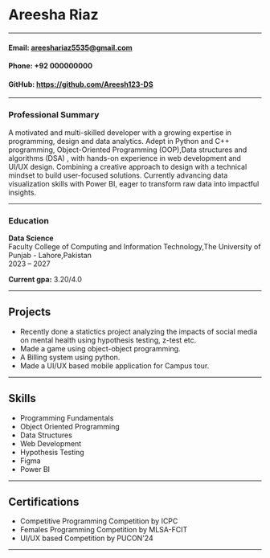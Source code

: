 

# Areesha Riaz
---

#### **Email:** areeshariaz5535@gmail.com  
#### **Phone:** +92 000000000  
#### **GitHub:** https://github.com/Areesh123-DS
---

### Professional Summary  
A motivated and multi-skilled developer with a growing expertise in programming, design and data analytics. Adept in Python and C++ programming, Object-Oriented Programming (OOP),Data structures and algorithms (DSA) , with hands-on experience in web development and UI/UX design. Combining a creative approach to design with a technical mindset to build user-focused solutions. Currently advancing data visualization skills with Power BI, eager to transform raw data into impactful insights.

---

### Education  

**Data Science**  
Faculty College of Computing and Information Technology,The University of Punjab - Lahore,Pakistan  
2023 – 2027  

**Current gpa:** 3.20/4.0

---

## Projects
- Recently done a statictics project analyzing the impacts of social media on mental health using hypothesis testing, z-test etc.
- Made a game using object-object programming.
- A Billing system using python.
- Made a UI/UX based mobile application for Campus tour.

---

## Skills  
- Programming Fundamentals
- Object Oriented Programming
- Data Structures
- Web Development
- Hypothesis Testing 
- Figma
- Power BI  

---

## Certifications  

- Competitive Programming Competition by ICPC
- Females Programming Competition by MLSA-FCIT
- UI/UX based Competition by PUCON'24 

---



